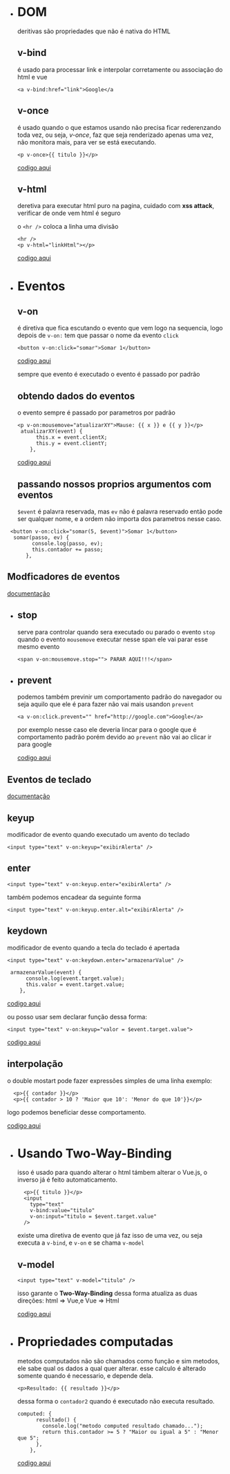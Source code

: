 - # DOM

  deritivas são propriedades que não é nativa do HTML

  ## v-bind

  é usado para processar link e interpolar corretamente ou associação do html e vue

  ```
  <a v-bind:href="link">Google</a
  ```

  ## v-once

  é usado quando o que estamos usando não precisa ficar rederenzando toda vez, ou seja, _v-once_, faz que seja renderizado apenas uma vez, não monitora mais, para ver se está executando.

  ```
  <p v-once>{{ titulo }}</p>
  ```

  [codigo aqui](https://github.com/jhonatheberson/dominating-vuejs/blob/master/dom/template-v5.html)

  ## v-html

  deretiva para executar html puro na pagina, cuidado com **xss attack**, verificar de onde vem html é seguro

  o `<hr />` coloca a linha uma divisão

  ```
  <hr />
  <p v-html="linkHtml"></p>
  ```

  [codigo aqui](https://github.com/jhonatheberson/dominating-vuejs/blob/master/dom/template-v6.html)

- # Eventos

  ## v-on

  é diretiva que fica escutando o evento que vem logo na sequencia, logo depois de `v-on:` tem que passar o nome da evento `click`

  ```
  <button v-on:click="somar">Somar 1</button>
  ```

  [codigo aqui](https://github.com/jhonatheberson/dominating-vuejs/blob/master/dom/eventos-v1.html)

  sempre que evento é executado o evento é passado por padrão

  ## obtendo dados do eventos

  o evento sempre é passado por parametros por padrão

  ```
  <p v-on:mousemove="atualizarXY">Mause: {{ x }} e {{ y }}</p>
   atualizarXY(event) {
        this.x = event.clientX;
        this.y = event.clientY;
      },
  ```

  [codigo aqui](https://github.com/jhonatheberson/dominating-vuejs/blob/master/dom/eventos-v2.html)

  ## passando nossos proprios argumentos com eventos

  `$event` é palavra reservada, mas `ev` não é palavra reservado então pode ser qualquer nome, e a ordem não importa dos parametros nesse caso.

```
 <button v-on:click="somar(5, $event)">Somar 1</button>
  somar(passo, ev) {
        console.log(passo, ev);
        this.contador += passo;
      },
```

## Modficadores de eventos

[documentação](https://vuejs.org/v2/guide/events.html#Event-Modifiers)

- ## stop

  serve para controlar quando sera executado ou parado o evento `stop` quando o evento `mousemove` executar nesse span ele vai parar esse mesmo evento

  ```
  <span v-on:mousemove.stop=""> PARAR AQUI!!!</span>
  ```

- ## prevent

  podemos também previnir um comportamento padrão do navegador ou seja aquilo que ele é para fazer não vai mais usandon `prevent`

  ```
  <a v-on:click.prevent="" href="http://google.com">Google</a>
  ```

  por exemplo nesse caso ele deveria lincar para o google que é comportamento padrão porém devido ao `prevent` não vai ao clicar ir para google

  [codigo aqui](https://github.com/jhonatheberson/dominating-vuejs/blob/master/dom/eventos-v4.html)

## Eventos de teclado

[documentação](https://vuejs.org/v2/guide/events.html#Key-Modifiers)

## keyup

modificador de evento quando executado um avento do teclado

```
<input type="text" v-on:keyup="exibirAlerta" />
```

## enter

```
<input type="text" v-on:keyup.enter="exibirAlerta" />
```

também podemos encadear da seguinte forma

```
<input type="text" v-on:keyup.enter.alt="exibirAlerta" />
```

## keydown

modificador de evento quando a tecla do teclado é apertada

```
<input type="text" v-on:keydown.enter="armazenarValue" />

 armazenarValue(event) {
      console.log(event.target.value);
      this.valor = event.target.value;
    },
```

[codigo aqui](https://github.com/jhonatheberson/dominating-vuejs/blob/master/dom/desafio-02)

ou posso usar sem declarar função dessa forma:

```
<input type="text" v-on:keyup="valor = $event.target.value">
```

[codigo aqui](https://github.com/jhonatheberson/dominating-vuejs/blob/master/dom/desafio-02-resp)

## interpolação

o double mostart pode fazer expressões simples de uma linha exemplo:

```
  <p>{{ contador }}</p>
  <p>{{ contador > 10 ? 'Maior que 10': 'Menor do que 10'}}</p>
```

logo podemos beneficiar desse comportamento.

[codigo aqui](https://github.com/jhonatheberson/dominating-vuejs/blob/master/dom/interpolacao.html)

- # Usando Two-Way-Binding

  isso é usado para quando alterar o html támbem alterar o Vue.js, o inverso já é feito automaticamento.

  ```
    <p>{{ titulo }}</p>
    <input
      type="text"
      v-bind:value="titulo"
      v-on:input="titulo = $event.target.value"
    />

  ```

  existe uma diretiva de evento que já faz isso de uma vez, ou seja executa a `v-bind`, e `v-on` e se chama `v-model`

  ## v-model

  ```
  <input type="text" v-model="titulo" />
  ```

  isso garante o **Two-Way-Binding** dessa forma atualiza as duas direções: html => Vue,e
  Vue => Html

  [codigo aqui](https://github.com/jhonatheberson/dominating-vuejs/blob/master/dom/propriedades-reativas-v1.html)

- # Propriedades computadas

  metodos computados não são chamados como função e sim metodos, ele sabe qual os dados a qual quer alterar.
  esse calculo é alterado somente quando é necessario, e depende dela.

  ```
  <p>Resultado: {{ resultado }}</p>
  ```

  dessa forma o `contador2` quando é executado não executa resultado.

  ```
  computed: {
        resultado() {
          console.log("metodo computed resultado chamado...");
          return this.contador >= 5 ? "Maior ou igual a 5" : "Menor que 5";
        },
      },
  ```

  [codigo aqui](https://github.com/jhonatheberson/dominating-vuejs/blob/master/dom/propriedades-reativas-v2.html)
